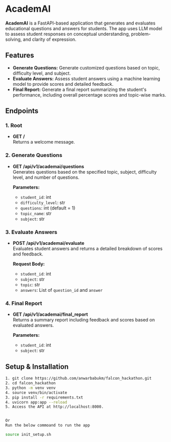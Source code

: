 # AcademAI

**AcademAI** is a FastAPI-based application that generates and evaluates educational questions and answers for students. The app uses LLM model to assess student responses on conceptual understanding, problem-solving, and clarity of expression.

## Features

- **Generate Questions:** Generate customized questions based on topic, difficulty level, and subject.
- **Evaluate Answers:** Assess student answers using a machine learning model to provide scores and detailed feedback.
- **Final Report:** Generate a final report summarizing the student's performance, including overall percentage scores and topic-wise marks.

## Endpoints

### 1. Root

- **GET /**  
  Returns a welcome message.

### 2. Generate Questions

- **GET /api/v1/academai/questions**  
  Generates questions based on the specified topic, subject, difficulty level, and number of questions.

  **Parameters:**
  - `student_id`: int
  - `difficulty_level`: str
  - `questions`: int (default = 1)
  - `topic_name`: str
  - `subject`: str

### 3. Evaluate Answers

- **POST /api/v1/academai/evaluate**  
  Evaluates student answers and returns a detailed breakdown of scores and feedback.

  **Request Body:**
  - `student_id`: int
  - `subject`: str
  - `topic`: str
  - `answers`: List of `question_id` and `answer`

### 4. Final Report

- **GET /api/v1/academai/final_report**  
  Returns a summary report including feedback and scores based on evaluated answers.

  **Parameters:**
  - `student_id`: int
  - `subject`: str

## Setup & Installation
   ```bash
   1. git clone https://github.com/anwarbabukm/falcon_hackathon.git
   2. cd falcon_hackathon
   3. python -m venv venv
   4. source venv/bin/activate
   3. pip install -r requirements.txt
   4. uvicorn app:app --reload
   5. Access the API at http://localhost:8000.


Or
Run the below commoand to run the app

source init_setup.sh
